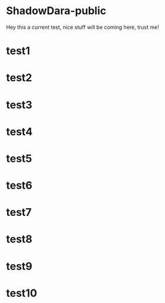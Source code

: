 # ShadowDara-public

Hey this a current test, nice stuff will be coming here, trust me!

# test1

# test2

# test3

# test4

# test5

# test6

# test7

# test8

# test9

# test10
